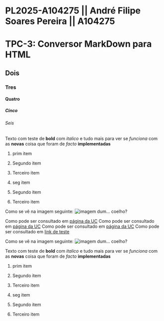 # PL2025-A104275 || André Filipe Soares Pereira || A104275
# TPC-3: Conversor MarkDown para HTML
## Dois 
### Tres
#### Quatro
##### Cinco
###### Seis

Texto com teste de **bold** com *italico* e tudo mais para ver se *funciona* com as **novas** coisa que foram de *facto* **implementadas**

1. prim item
2. Segundo item
3. Terceiro item


1. seg item
2. Segundo item
3. Terceiro item


Como se vê na imagem seguinte: ![imagem dum... coelho?]([https://c4.wallpaperflare.com/wallpaper/409/952/920/dragon-ball-z-son-goku-portrait-display-wallpaper-preview.jpg](https://github.com/AndrePereira123/PL2025-A104275/blob/main/TPC3/imagem.jpg))

Como pode ser consultado em [página da UC](http://www.uc.pt)
Como pode ser consultado em [página da UC](http://www.uc.pt)
Como pode ser consultado em [página da UC](http://www.uc.pt)
Como pode ser consultado em [link de teste](http://www.google.pt)


Como se vê na imagem seguinte: ![imagem dum... coelho?](https://c4.wallpaperflare.com/wallpaper/409/952/920/dragon-ball-z-son-goku-portrait-display-wallpaper-preview.jpg)

Texto com teste de **bold** com *italico* e tudo mais para ver se *funciona* com as **novas** coisa que foram de *facto* **implementadas**

1. prim item
2. Segundo item
3. Terceiro item


1. seg item
2. Segundo item
3. Terceiro item

